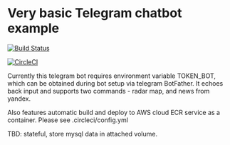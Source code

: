 # Very basic Telegram chatbot example 


[![Build Status](https://travis-ci.org/mvasilenko/telegram-bot-kievradar.svg?branch=master)](https://travis-ci.org/mvasilenko/telegram-bot-kievradar)

[![CircleCI](https://circleci.com/gh/mvasilenko/telegram-bot-kievradar.svg?style=svg&circle-token=35dfc63b2632ad540bb1b7d565e942ba68e61e76)](https://circleci.com/gh/mvasilenko/telegram-bot-kievradar)

Currently this telegram bot requires environment variable TOKEN_BOT, which can be obtained during bot setup via telegram BotFather.
It echoes back input and supports two commands - radar map, and news from yandex.

Also features automatic build and deploy to AWS cloud ECR service as a container. Please see .circleci/config.yml

TBD: stateful, store mysql data in attached volume.
